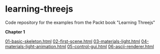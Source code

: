 learning-threejs
================

Code repository for the examples from the Packt book "Learning Threejs"

**Chapter 1**

[01-basic-skeleton.html](http://murat-aka.github.io/learning-threejs/chapter-01/01-basic-skeleton.html)
[02-first-scene.html](http://murat-aka.github.io/learning-threejs/chapter-01/02-first-scene.html)
[03-materials-light.html](http://murat-aka.github.io/learning-threejs/chapter-01/03-materials-light.html)
[04-materials-light-animation.html](http://murat-aka.github.io/learning-threejs/chapter-01/04-materials-light-animation.html)
[05-control-gui.html](http://murat-aka.github.io/learning-threejs/chapter-01/05-control-gui.html)
[06-ascii-renderer.html](http://murat-aka.github.io/learning-threejs/chapter-01/06-ascii-renderer.html)

